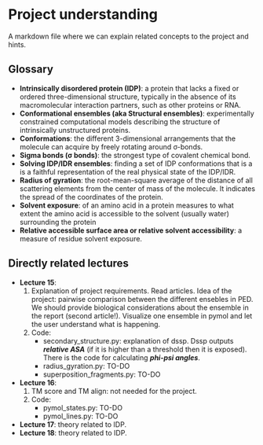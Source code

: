 # Project understanding
A markdown file where we can explain related concepts to the project and hints.

## Glossary
* **Intrinsically disordered protein (IDP)**: a protein that lacks a fixed or ordered three-dimensional structure, typically in the absence of its macromolecular interaction partners, such as other proteins or RNA.
* **Conformational ensembles (aka Structural ensembles)**: experimentally constrained computational models describing the structure of intrinsically unstructured proteins.
* **Conformations**: the different 3-dimensional arrangements that the molecule can acquire by freely rotating around σ-bonds.
* **Sigma bonds (σ bonds)**: the strongest type of covalent chemical bond.
* **Solving IDP/IDR ensembles**: finding a set of IDP conformations that is a is a faithful representation of the real physical state of the IDP/IDR.
* **Radius of gyration**: the root-mean-square average of the distance of all scattering elements from the center of mass of the molecule. It indicates the spread of the coordinates of the protein.
* **Solvent exposure**: of an amino acid in a protein measures to what extent the amino acid is accessible to the solvent (usually water) surrounding the protein
* **Relative accessible surface area or relative solvent accessibility**: a measure of residue solvent exposure.

## Directly related lectures
* **Lecture 15**: 
  1. Explanation of project requirements. Read articles. Idea of the project: pairwise comparison between the different ensebles in PED. We should provide biological considerations about the ensemble in the report (second article!). Visualize one ensemble in pymol and let the user understand what is happening.
  2. Code:
      *  secondary_structure.py: explanation of dssp. Dssp outputs ***relative ASA*** (if it is higher than a threshold then it is exposed). There is the code for calculating ***phi-psi angles***.
      * radius_gyration.py: TO-DO
      * superposition_fragments.py: TO-DO
* **Lecture 16**: 
  1. TM score and TM align: not needed for the project.
  2. Code:
      * pymol_states.py: TO-DO
      * pymol_lines.py: TO-DO
* **Lecture 17**: theory related to IDP.
* **Lecture 18**: theory related to IDP.
